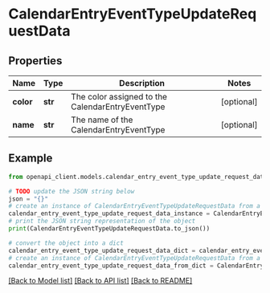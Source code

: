 # CalendarEntryEventTypeUpdateRequestData


## Properties

Name | Type | Description | Notes
------------ | ------------- | ------------- | -------------
**color** | **str** | The color assigned to the CalendarEntryEventType | [optional] 
**name** | **str** | The name of the CalendarEntryEventType | [optional] 

## Example

```python
from openapi_client.models.calendar_entry_event_type_update_request_data import CalendarEntryEventTypeUpdateRequestData

# TODO update the JSON string below
json = "{}"
# create an instance of CalendarEntryEventTypeUpdateRequestData from a JSON string
calendar_entry_event_type_update_request_data_instance = CalendarEntryEventTypeUpdateRequestData.from_json(json)
# print the JSON string representation of the object
print(CalendarEntryEventTypeUpdateRequestData.to_json())

# convert the object into a dict
calendar_entry_event_type_update_request_data_dict = calendar_entry_event_type_update_request_data_instance.to_dict()
# create an instance of CalendarEntryEventTypeUpdateRequestData from a dict
calendar_entry_event_type_update_request_data_from_dict = CalendarEntryEventTypeUpdateRequestData.from_dict(calendar_entry_event_type_update_request_data_dict)
```
[[Back to Model list]](../README.md#documentation-for-models) [[Back to API list]](../README.md#documentation-for-api-endpoints) [[Back to README]](../README.md)


